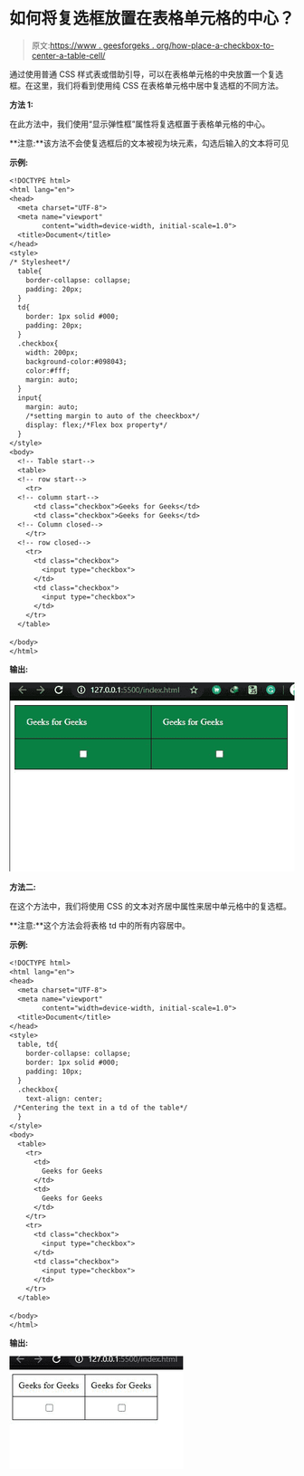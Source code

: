 # 如何将复选框放置在表格单元格的中心？

> 原文:[https://www . geesforgeks . org/how-place-a-checkbox-to-center-a-table-cell/](https://www.geeksforgeeks.org/how-place-a-checkbox-into-the-center-of-a-table-cell/)

通过使用普通 CSS 样式表或借助引导，可以在表格单元格的中央放置一个复选框。在这里，我们将看到使用纯 CSS 在表格单元格中居中复选框的不同方法。

**方法 1:**

在此方法中，我们使用“显示弹性框”属性将复选框置于表格单元格的中心。

**注意:**该方法不会使复选框后的文本被视为块元素，勾选后输入的文本将可见

**示例:**

```htmlhtml
<!DOCTYPE html>
<html lang="en">
<head>
  <meta charset="UTF-8">
  <meta name="viewport" 
        content="width=device-width, initial-scale=1.0">
  <title>Document</title>
</head>
<style>
/* Stylesheet*/
  table{
    border-collapse: collapse;
    padding: 20px;
  }
  td{
    border: 1px solid #000;
    padding: 20px;
  }
  .checkbox{
    width: 200px;
    background-color:#098043;
    color:#fff;
    margin: auto;
  }
  input{
    margin: auto; 
    /*setting margin to auto of the cheeckbox*/
    display: flex;/*Flex box property*/
  }
</style>
<body>
  <!-- Table start-->
  <table>
  <!-- row start-->
    <tr>
  <!-- column start-->
      <td class="checkbox">Geeks for Geeks</td>
      <td class="checkbox">Geeks for Geeks</td>
  <!-- Column closed-->
    </tr>
  <!-- row closed-->
    <tr>
      <td class="checkbox">
        <input type="checkbox">
      </td>
      <td class="checkbox">
        <input type="checkbox">
      </td>
    </tr>
  </table>

</body>
</html>
```

**输出:**

![](img/86cdecddc899e58395fc7890961ec44c.png)

**方法二:**

在这个方法中，我们将使用 CSS 的文本对齐居中属性来居中单元格中的复选框。

**注意:**这个方法会将表格 td 中的所有内容居中。

**示例:**

```htmlhtml
<!DOCTYPE html>
<html lang="en">
<head>
  <meta charset="UTF-8">
  <meta name="viewport" 
        content="width=device-width, initial-scale=1.0">
  <title>Document</title>
</head>
<style>
  table, td{
    border-collapse: collapse;
    border: 1px solid #000;
    padding: 10px;
  }
  .checkbox{
    text-align: center;
 /*Centering the text in a td of the table*/
  }
</style>
<body>
  <table>
    <tr>
      <td>
        Geeks for Geeks
      </td>
      <td>
        Geeks for Geeks
      </td>
    </tr>
    <tr>
      <td class="checkbox">
        <input type="checkbox">
      </td>
      <td class="checkbox">
        <input type="checkbox">
      </td>
    </tr>
  </table>

</body>
</html>
```

**输出:**

![](img/609b1ccc8653d32530baf0c187b19c76.png)